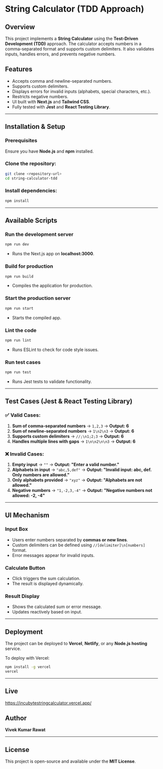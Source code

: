 # String Calculator (TDD Approach)

## Overview
This project implements a **String Calculator** using the **Test-Driven Development (TDD)** approach. The calculator accepts numbers in a comma-separated format and supports custom delimiters. It also validates inputs, handles errors, and prevents negative numbers.

## Features
- Accepts comma and newline-separated numbers.
- Supports custom delimiters.
- Displays errors for invalid inputs (alphabets, special characters, etc.).
- Restricts negative numbers.
- UI built with **Next.js** and **Tailwind CSS**.
- Fully tested with **Jest** and **React Testing Library**.

---

## Installation & Setup

### Prerequisites
Ensure you have **Node.js** and **npm** installed.

### Clone the repository:
```sh
git clone <repository-url>
cd string-calculator-tdd
```

### Install dependencies:
```sh
npm install
```

---

## Available Scripts

### Run the development server
```sh
npm run dev
```
- Runs the Next.js app on **localhost:3000**.

### Build for production
```sh
npm run build
```
- Compiles the application for production.

### Start the production server
```sh
npm run start
```
- Starts the compiled app.

### Lint the code
```sh
npm run lint
```
- Runs ESLint to check for code style issues.

### Run test cases
```sh
npm run test
```
- Runs Jest tests to validate functionality.

---

## Test Cases (Jest & React Testing Library)

### ✅ Valid Cases:
1. **Sum of comma-separated numbers** → `1,2,3` → **Output: 6**
2. **Sum of newline-separated numbers** → `1\n2\n3` → **Output: 6**
3. **Supports custom delimiters** → `//;\n1;2;3` → **Output: 6**
4. **Handles multiple lines with gaps** → `1\n\n2\n\n3` → **Output: 6**

### ❌ Invalid Cases:
1. **Empty input** → `""` → **Output: "Enter a valid number."**
2. **Alphabets in input** → `"abc,5,def"` → **Output: "Invalid input: abc, def. Only numbers are allowed."**
3. **Only alphabets provided** → `"xyz"` → **Output: "Alphabets are not allowed."**
4. **Negative numbers** → `"1,-2,3,-4"` → **Output: "Negative numbers not allowed: -2, -4"**

---

## UI Mechanism

### Input Box
- Users enter numbers separated by **commas or new lines**.
- Custom delimiters can be defined using `//[delimiter]\n[numbers]` format.
- Error messages appear for invalid inputs.

### Calculate Button
- Click triggers the sum calculation.
- The result is displayed dynamically.

### Result Display
- Shows the calculated sum or error message.
- Updates reactively based on input.

---

## Deployment
The project can be deployed to **Vercel**, **Netlify**, or any **Node.js hosting** service.

To deploy with Vercel:
```sh
npm install -g vercel
vercel
```

---
## Live
https://incubytestringcalculator.vercel.app/

## Author
**Vivek Kumar Rawat**

---

## License
This project is open-source and available under the **MIT License**.

